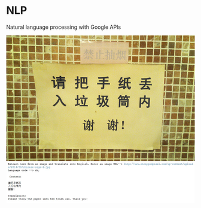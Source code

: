 # NLP

Natural language processing with Google APIs

![alt text](https://raw.githubusercontent.com/imhugozhang/NLP/master/chinese-sign.jpg "chinese_sign")
![alt text](https://raw.githubusercontent.com/imhugozhang/NLP/master/Capture.JPG "result")
